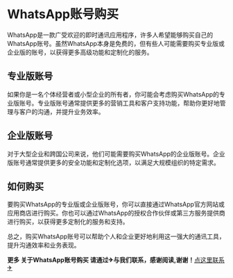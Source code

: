 # WhatsApp账号购买

WhatsApp是一款广受欢迎的即时通讯应用程序，许多人希望能够购买自己的WhatsApp账号。虽然WhatsApp本身是免费的，但有些人可能需要购买专业版或企业版的账号，以获得更多高级功能和定制化的服务。

## 专业版账号

如果你是一名个体经营者或小型企业的所有者，你可能会考虑购买WhatsApp的专业版账号。专业版账号通常提供更多的营销工具和客户支持功能，帮助你更好地管理与客户的沟通，并提升业务效率。

## 企业版账号

对于大型企业和跨国公司来说，他们可能需要购买WhatsApp的企业版账号。企业版账号通常提供更多的安全功能和定制化选项，以满足大规模组织的特定需求。

## 如何购买

要购买WhatsApp的专业版或企业版账号，你可以直接通过WhatsApp官方网站或应用商店进行购买。你也可以通过WhatsApp的授权合作伙伴或第三方服务提供商进行购买，以获得更多定制化的服务和支持。

总之，购买WhatsApp账号可以帮助个人和企业更好地利用这一强大的通讯工具，提升沟通效率和业务表现。

**更多 关于WhatsApp账号购买 请通过✈与我们联系，感谢阅读,谢谢！**[点这里联系✈](https://w.k02.cc)